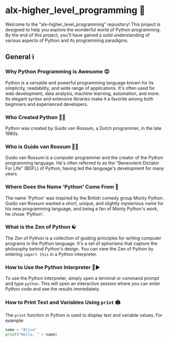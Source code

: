 # alx-higher_level_programming 🐍

Welcome to the "alx-higher_level_programming" repository! This project is designed to help you explore the wonderful world of Python programming. By the end of this project, you'll have gained a solid understanding of various aspects of Python and its programming paradigms.

## General ℹ️

### Why Python Programming is Awesome 😍
Python is a versatile and powerful programming language known for its simplicity, readability, and wide range of applications. It's often used for web development, data analysis, machine learning, automation, and more. Its elegant syntax and extensive libraries make it a favorite among both beginners and experienced developers.

### Who Created Python 🧙‍♂️
Python was created by Guido van Rossum, a Dutch programmer, in the late 1980s.

### Who is Guido van Rossum 👨‍💻
Guido van Rossum is a computer programmer and the creator of the Python programming language. He's often referred to as the "Benevolent Dictator For Life" (BDFL) of Python, having led the language's development for many years.

### Where Does the Name 'Python' Come From 🐍
The name 'Python' was inspired by the British comedy group Monty Python. Guido van Rossum wanted a short, unique, and slightly mysterious name for his new programming language, and being a fan of Monty Python's work, he chose 'Python'.

### What is the Zen of Python ☯️
The Zen of Python is a collection of guiding principles for writing computer programs in the Python language. It's a set of aphorisms that capture the philosophy behind Python's design. You can view the Zen of Python by entering `import this` in a Python interpreter.

### How to Use the Python Interpreter 🐍▶️
To use the Python interpreter, simply open a terminal or command prompt and type `python`. This will open an interactive session where you can enter Python code and see the results immediately.

### How to Print Text and Variables Using `print` 🖨️
The `print` function in Python is used to display text and variable values. For example:
```python
name = "Alice"
print("Hello, " + name)

